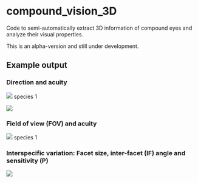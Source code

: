 # compound_vision_3D
Code to semi-automatically extract 3D information of compound eyes and analyze their visual properties.

This is an alpha-version and still under development.

## Example output
### Direction and acuity
![](https://live.staticflickr.com/65535/52077372779_5dafd04018_o.gif)
species 1

![](https://live.staticflickr.com/65535/52077644755_f2d475303e_o.gif)

### Field of view (FOV) and acuity
![](https://live.staticflickr.com/65535/52076088442_1bff87d231_o.png)
species 1

### Interspecific variation: Facet size, inter-facet (IF) angle and sensitivity (P)
![](https://live.staticflickr.com/65535/52077614450_71d1ecd3bc_o.png)
